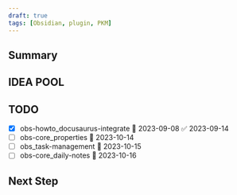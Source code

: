 ```yaml
---
draft: true
tags: [Obsidian, plugin, PKM]
---
```

## Summary


## IDEA POOL


## TODO

- [x] obs-howto_docusaurus-integrate 📅 2023-09-08 ✅ 2023-09-14
- [ ] obs-core_properties 📅 2023-10-14
- [ ] obs_task-management 📅 2023-10-15
- [ ] obs-core_daily-notes 📅 2023-10-16

## Next Step
